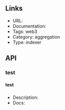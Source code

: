 # 

## Links

* URL: []()
* Documentation: []()
* Tags: web3
* Category: aggregation
* Type: indexer

## API

### test

#### test

##### 

* Description: 
* Docs: []()
